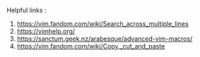 Helpful links : 

1. https://vim.fandom.com/wiki/Search_across_multiple_lines
1. https://vimhelp.org/
1. https://sanctum.geek.nz/arabesque/advanced-vim-macros/
1. https://vim.fandom.com/wiki/Copy,_cut_and_paste
